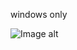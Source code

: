 windows only

![Image alt](https://github.com/vol4k/study/blob/master/Models%20for%20solving%20problems%20in%20intelligent%20systems/Synchronizing%20processes/preview.png)